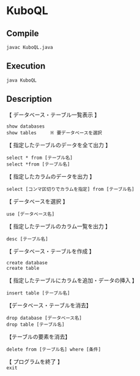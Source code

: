 # KuboQL

## Compile
`javac KuboQL.java`

## Execution
`java KuboQL`

## Description
【 データベース・テーブル一覧表示 】<br>

`show databases`<br>
`show tables     ※ 要データベースを選択`<br>


【 指定したテーブルのデータを全て出力 】<br>

`select * from [テーブル名]`<br>
`select *from [テーブル名]`<br>


【 指定したカラムのデータを出力 】<br>

`select [コンマ区切りでカラムを指定] from [テーブル名]`<br>


【 データベースを選択 】<br>

`use [データベース名]`<br>


【 指定したテーブルのカラム一覧を出力 】<br>

`desc [テーブル名]`<br>


【 データベース・テーブルを作成 】<br>

`create database`<br>
`create table`<br>


【 指定したテーブルにカラムを追加・データの挿入 】<br>

`insert table [テーブル名]`<br>


【データベース・テーブルを消去】<br>

`drop database [データベース名]`<br>
`drop table [テーブル名]`<br>


【テーブルの要素を消去】<br>

`delete from [テーブル名] where [条件]`<br>


【 プログラムを終了 】<br>
`exit`
